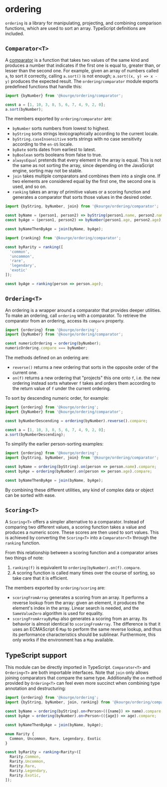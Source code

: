 # ordering

`ordering` is a library for manipulating, projecting, and combining comparison
functions, which are used to sort an array. TypeScript definitions are included.

## `Comparator<T>`

A [comparator](https://developer.mozilla.org/en-US/docs/Web/JavaScript/Reference/Global_Objects/Array/sort#Description)
is a function that takes two values of the same kind and produces a number that
indicates if the first one is equal to, greater than, or lesser than the second
one. For example, given an array of numbers called `a`, to sort it correctly,
calling `a.sort()` is not enough; `a.sort((x, y) => x - y)` produces the
expected result. The `ordering/comparator` module exports predefined functions
that handle this:

```js
import {byNumber} from '@kourge/ordering/comparator';

const a = [1, 10, 3, 8, 5, 6, 7, 4, 9, 2, 0];
a.sort(byNumber);
```

The members exported by `ordering/comparator` are:
- `byNumber` sorts numbers from lowest to highest.
- `byString` sorts strings lexicographically according to the current locale.
- `byString.caseInsensitive` sorts strings with no case sensitivity according
  to the `en-US` locale.
- `byDate` sorts dates from earliest to latest.
- `byBoolean` sorts booleans from false to true.
- `alwaysEqual` pretends that every element in the array is equal. This is not
  the same as not sorting the array, since depending on the JavaScript engine,
  sorting may not be stable.
- `join` takes multiple comparators and combines them into a single one. If two
  elements are considered equal by the first one, the second one is used, and
  so on.
- `ranking` takes an array of primitive values or a scoring function and generates
  a comparator that sorts those values in the desired order.

```js
import {byString, byNumber, join} from '@kourge/ordering/comparator';

const byName = (person1, person2) => byString(person1.name, person2.name);
const byAge = (person1, person2) => byNumber(person1.age, person2.age);

const byNameThenByAge = join(byName, byAge);
```

```js
import {ranking} from '@kourge/ordering/comparator';

const byRarity = ranking([
  'common',
  'uncommon',
  'rare',
  'legendary',
  'exotic'
]);

const byAge = ranking(person => person.age);
```

## `Ordering<T>`

An ordering is a wrapper around a comparator that provides deeper utilities. To
make an ordering, call `ordering` with a comparator. To retrieve the comparator
from an ordering, access its `compare` property.

```js
import {ordering} from '@kourge/ordering';
import {byNumber} from '@kourge/ordering/comparator';

const numericOrdering = ordering(byNumber);
numericOrdering.compare === byNumber;
```

The methods defined on an ordering are:
- `reverse()` returns a new ordering that sorts in the opposite order of the
  current one.
- `on(f)` returns a new ordering that "projects" this one onto `f`, i.e. the
  new ordering instead sorts whatever `f` takes and orders them according to
  the return value of `f` under the current ordering.

To sort by descending numeric order, for example:

```js
import {ordering} from '@kourge/ordering';
import {byNumber} from '@kourge/ordering/comparator';

const byNumberDescending = ordering(byNumber).reverse().compare;

const a = [1, 10, 3, 8, 5, 6, 7, 4, 9, 2, 0];
a.sort(byNumberDescending);
```

To simplify the earlier person-sorting examples:

```js
import {ordering} from '@kourge/ordering';
import {byString, byNumber, join} from '@kourge/ordering/comparator';

const byName = ordering(byString).on(person => person.name).compare;
const byAge = ordering(byNumber).on(person => person.age).compare;

const byNameThenByAge = join(byName, byAge);
```

By combining these different utilities, any kind of complex data or object can
be sorted with ease.

## `Scoring<T>`

A `Scoring<T>` offers a simpler alternative to a comparator. Instead of
comparing two different values, a scoring function takes a value and produces
a numeric score. These scores are then used to sort values. This is achieved by
converting the `Scoring<T>` into a `Comparator<T>` through the `ranking`
function.

From this relationship between a scoring function and a comparator arises two
things of note:

1. `ranking(f)` is equivalent to `ordering(byNumber).on(f).compare`.
1. A scoring function is called many times over the course of sorting, so take
   care that it is efficient.

The members exported by `ordering/scoring` are:
- `scoringFromArray` generates a scoring from an array. It performs a reverse
  lookup from the array: given an element, it produces the element's index in
  the array. Linear search is needed, and the `SameValueZero` algorithm is used
  for equality.
- `scoringFromArrayByMap` also generates a scoring from an array. Its behavior
  is almost identical to `scoringFromArray`. The difference is that it uses an
  ECMAScript 6 `Map` to perform the same reverse lookup, and thus its
  performance characteristics should be sublinear. Furthermore, this only works
  if the environment has a `Map` available.

## TypeScript support

This module can be directly imported in TypeScript. `Comparator<T>` and
`Ordering<T>` are both importable interfaces. Note that `join` only allows
joining comparators that compare the same type. Additionally the `on` method
provided by `Ordering<T>` can feel even more succinct when combining type
annotation and destructuring:

```ts
import {ordering} from '@kourge/ordering';
import {byString, byNumber, join, ranking} from '@kourge/ordering/comparator';

const byName = ordering(byString).on<Person>(({name}) => name).compare;
const byAge = ordering(byNumber).on<Person>(({age}) => age).compare;

const byNameThenByAge = join(byName, byAge);

enum Rarity {
  Common, Uncommon, Rare, Legendary, Exotic
}

const byRarity = ranking<Rarity>([
  Rarity.Common,
  Rarity.Uncommon,
  Rarity.Rare,
  Rarity.Legendary,
  Rarity.Exotic,
]);
```